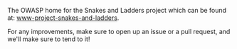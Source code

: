 The OWASP home for the Snakes and Ladders project which can be found at: [www-project-snakes-and-ladders](https://owasp.org/www-project-snakes-and-ladders/).

For any improvements, make sure to open up an issue or a pull request, and we'll make sure to tend to it!
